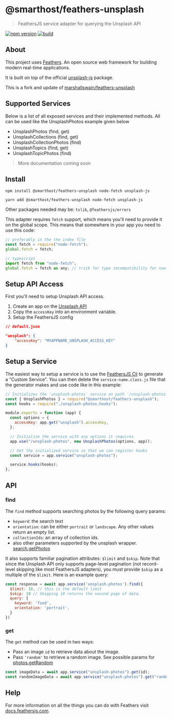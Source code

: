 # @smarthost/feathers-unsplash

> FeathersJS service adapter for querying the Unsplash API

[![npm version](https://badge.fury.io/js/%40smarthost%2Ffeathers-unsplash.svg)](https://badge.fury.io/js/%40smarthost%2Ffeathers-unsplash)
[![build](https://github.com/smart-host/feathers-unsplash/actions/workflows/lint-and-test.yml/badge.svg)](https://github.com/smart-host/feathers-unsplash/actions/workflows/lint-and-test.yml)

## About

This project uses [Feathers](http://feathersjs.com). An open source web framework for building modern real-time applications.

It is built on top of the official [unsplash-js](https://github.com/unsplash/unsplash-js) package.

This is a fork and update of [marshallswain/feathers-unsplash](https://github.com/marshallswain/feathers-unsplash)

## Supported Services

Below is a list of all exposed services and their implemented methods.
All can be used like the UnsplashPhotos example given below

- UnsplashPhotos (find, get)
- UnsplashCollections (find, get)
- UnsplashCollectionPhotos (find)
- UnsplashTopics (find, get)
- UnsplashTopicPhotos (find)

> More documentation coming soon

## Install

```shell
npm install @smarthost/feathers-unsplash node-fetch unsplash-js

yarn add @smarthost/feathers-unsplash node-fetch unsplash-js
```

Other packages needed may be: `tslib`, `@feathersjs/errors`

This adapter requires `fetch` support, which means you'll need to provide it on the global scope. This means that somewhere in your app you need to use this code:

```js
// preferably in the the index file
const fetch = require("node-fetch");
global.fetch = fetch;

// typescript
import fetch from "node-fetch";
global.fetch = fetch as any; // trick for type imcompatibility for now
```

## Setup API Access

First you'll need to setup Unsplash API access.

1. Create an app on the [Unsplash API](https://unsplash.com/developers)
2. Copy the `accessKey` into an environment variable.
3. Setup the FeathersJS config

```json
// default.json

"unsplash": {
    "accessKey": "MYAPPNAME_UNSPLASH_ACCESS_KEY"
}
```

## Setup a Service

The easiest way to setup a service is to use the [FeathersJS Cli](https://docs.feathersjs.com/guides/basics/services.html#generating-a-service) to generate a "Custom Service". You can then delete the `service-name.class.js` file that the generator makes and use code like in this example:

```js
// Initializes the `unsplash-photos` service on path `/unsplash-photos`
const { UnsplashPhotos } = require("@smarthost/feathers-unsplash");
const hooks = require("./unsplash-photos.hooks");

module.exports = function (app) {
  const options = {
    accessKey: app.get("unsplash").accessKey,
  };

  // Initialize the service with any options it requires
  app.use("/unsplash-photos", new UnsplashPhotos(options, app));

  // Get the initialized service so that we can register hooks
  const service = app.service("unsplash-photos");

  service.hooks(hooks);
};
```

## API

### find

The `find` method supports searching photos by the following query params:

- `keyword`: the search text
- `orientation`: can be either `portrait` or `landscape`. Any other values return an empty list.
- `collectionIds`: an array of collection ids.
- also other parameters supported by the unsplash wrapper. [search.getPhotos](https://github.com/unsplash/unsplash-js#searchgetphotosarguments-additionalfetchoptions)

It also supports familiar pagination attributes: `$limit` and `$skip`. Note that since the Unsplash API only supports page-level pagination (not record-level skipping like most FeathersJS adapters), you must provide `$skip` as a multiple of the `$limit`. Here is an example query:

```js
const response = await app.service('unsplash-photos').find({
  $limit: 10, // this is the default limit
  $skip: 10 // Skipping 10 returns the second page of data.
  query: {
    keyword: 'food',
    orientation: 'portrait',
  }
})
```

### get

The `get` method can be used in two ways:

- Pass an image `id` to retrieve data about the image.
- Pass `'random'` to retrieve a random image. See possible params for [photos.getRandom](https://github.com/unsplash/unsplash-js#photosgetrandomarguments-additionalfetchoptions)

```js
const imageData = await app.service("unsplash-photos").get(id);
const randomImageData = await app.service("unsplash-photos").get("random");
```

## Help

For more information on all the things you can do with Feathers visit [docs.feathersjs.com](http://docs.feathersjs.com).

